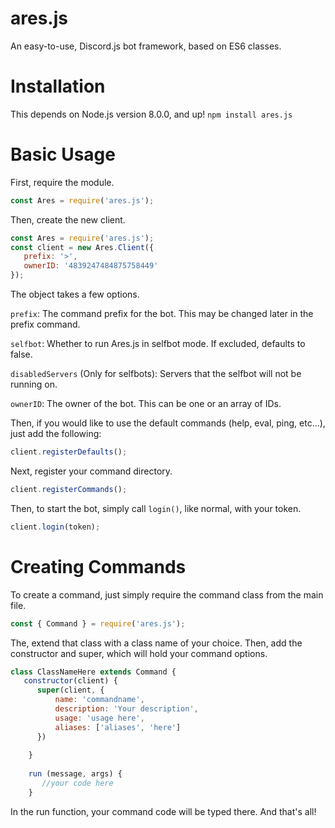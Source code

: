 # ares.js
An easy-to-use, Discord.js bot framework, based on ES6 classes.

# Installation
This depends on Node.js version 8.0.0, and up!
```npm install ares.js```

# Basic Usage
First, require the module.
```js
const Ares = require('ares.js');
```
Then, create the new client.
```js
const Ares = require('ares.js');
const client = new Ares.Client({
   prefix: '>',
   ownerID: '4839247484875758449'
});
```
The object takes a few options.

`prefix`: The command prefix for the bot. This may be changed later in the prefix command.

`selfbot`: Whether to run Ares.js in selfbot mode. If excluded, defaults to false.

`disabledServers` (Only for selfbots): Servers that the selfbot will not be running on.

`ownerID`: The owner of the bot. This can be one or an array of IDs.

Then, if you would like to use the default commands (help, eval, ping, etc...), just add the following:
```js
client.registerDefaults();
```
Next, register your command directory.
```js
client.registerCommands();
```

Then, to start the bot, simply call `login()`, like normal, with your token.
```js
client.login(token);
```

# Creating Commands
To create a command, just simply require the command class from the main file.
```js
const { Command } = require('ares.js');
```

The, extend that class with a class name of your choice. Then, add the constructor and super, which will hold your command options.

```js
class ClassNameHere extends Command {
   constructor(client) {
      super(client, {
          name: 'commandname',
          description: 'Your description',
          usage: 'usage here',
          aliases: ['aliases', 'here']
      })
      
    }
    
    run (message, args) {
       //your code here
    }
```
In the run function, your command code will be typed there. 
And that's all!



